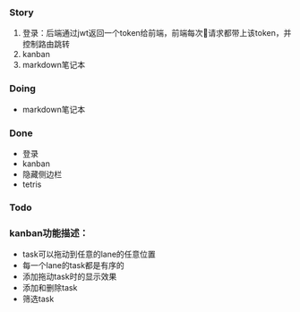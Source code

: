 
### Story
1. 登录：后端通过jwt返回一个token给前端，前端每次请求都带上该token，并控制路由跳转
2. kanban
3. markdown笔记本


### Doing
* markdown笔记本


### Done
* 登录
* kanban
* 隐藏侧边栏
* tetris



### Todo



### kanban功能描述：
* task可以拖动到任意的lane的任意位置
* 每一个lane的task都是有序的
* 添加拖动task时的显示效果
* 添加和删除task
* 筛选task


